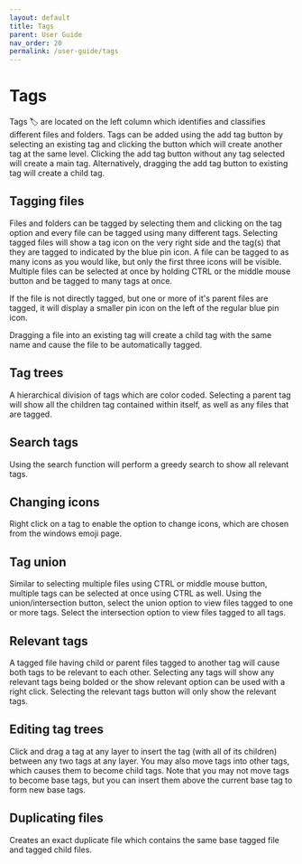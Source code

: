 ```yaml
---
layout: default
title: Tags
parent: User Guide
nav_order: 20
permalink: /user-guide/tags
---
```


# Tags
Tags 🏷️ are located on the left column which identifies and classifies different files and folders. Tags can be added using the add tag button by selecting an existing tag and clicking the button which will create another tag at the same level. Clicking the add tag button without any tag selected will create a main tag. Alternatively, dragging the add tag button to existing tag will create a child tag.

## Tagging files

Files and folders can be tagged by selecting them and clicking on the tag option and every file can be tagged using many different tags. Selecting tagged files will show a tag icon on the very right side and the tag(s) that they are tagged to indicated by the blue pin icon. A file can be tagged to as many icons as you would like, but only the first three icons will be visible. Multiple files can be selected at once by holding CTRL or the middle mouse button and be tagged to many tags at once.

If the file is not directly tagged, but one or more of it's parent files are tagged, it will display a smaller pin icon on the left of the regular blue pin icon.

Dragging a file into an existing tag will create a child tag with the same name and cause the file to be automatically tagged.

## Tag trees

A hierarchical division of tags which are color coded. Selecting a parent tag will show all the children tag contained within itself, as well as any files that are tagged.

## Search tags

Using the search function will perform a greedy search to show all relevant tags.

## Changing icons

Right click on a tag to enable the option to change icons, which are chosen from the windows emoji page.


## Tag union
Similar to selecting multiple files using CTRL or middle mouse button, multiple tags can be selected at once using CTRL as well. Using the union/intersection button, select the union option to view files tagged to one or more tags. Select the intersection option to view files tagged to all tags.

## Relevant tags
A tagged file having child or parent files tagged to another tag will cause both tags to be relevant to each other. Selecting any tags will show any relevant tags being bolded or the show relevant option can be used with a right click. Selecting the relevant tags button will only show the relevant tags.

## Editing tag trees

Click and drag a tag at any layer to insert the tag (with all of its children) between any two tags at any layer. You may also move tags into other tags, which causes them to become child tags. Note that you may not move tags to become base tags, but you can insert them above the current base tag to form new base tags.

## Duplicating files

Creates an exact duplicate file which contains the same base tagged file and tagged child files.
